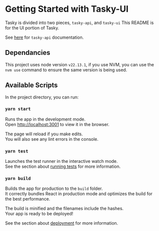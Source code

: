 # Getting Started with Tasky-UI

Tasky is divided into two pieces, `tasky-api`, and `tasky-ui` This README is for the UI portion of Tasky.

See [here](../tasky-api/README.md) for `tasky-api` documentation.

## Dependancies

This project uses node version `v22.13.1`, if you use NVM, you can use the `nvm use` command to ensure the same version is being used.

## Available Scripts

In the project directory, you can run:

### `yarn start`

Runs the app in the development mode.\
Open [http://localhost:3001](http://localhost:3001) to view it in the browser.

The page will reload if you make edits.\
You will also see any lint errors in the console.

### `yarn test`

Launches the test runner in the interactive watch mode.\
See the section about [running tests](https://facebook.github.io/create-react-app/docs/running-tests) for more information.

### `yarn build`

Builds the app for production to the `build` folder.\
It correctly bundles React in production mode and optimizes the build for the best performance.

The build is minified and the filenames include the hashes.\
Your app is ready to be deployed!

See the section about [deployment](https://facebook.github.io/create-react-app/docs/deployment) for more information.
